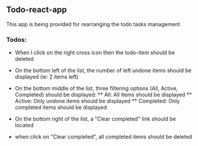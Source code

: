 ## Todo-react-app
This app is being provided for rearranging the todo tasks management


### Todos:

* When I click on the right cross icon then the todo-item should be deleted

* On the bottom left of the list, the number of left undone items should be displayed (ie: 2 items left)

* On the bottom middle of the list, three filtering options (All, Active, Completed) should be displayed:
    ** All: All items should be displayed
    ** Active: Only undone items should be displayed
    ** Completed: Only completed items should be displayed

* On the bottom right of the list, a "Clear completed" link should be located

* when click on "Clear completed", all completed items should be deleted